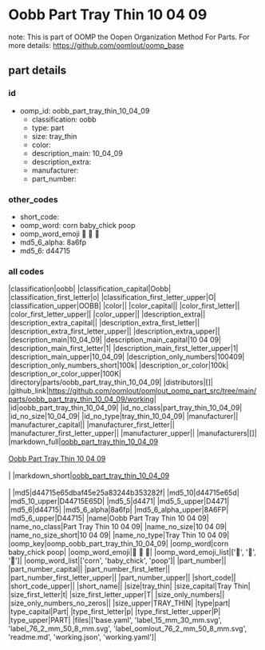 # Oobb Part Tray Thin 10 04 09  

note: This is part of OOMP the Oopen Organization Method For Parts. For more details: https://github.com/oomlout/oomp_base

##  part details





### id
* oomp_id: oobb_part_tray_thin_10_04_09
  * classification: oobb
  * type: part
  * size: tray_thin
  * color: 
  * description_main: 10_04_09
  * description_extra: 
  * manufacturer: 
  * part_number: 

### other_codes
* short_code: 
* oomp_word: corn baby_chick poop
* oomp_word_emoji :corn: :baby_chick: :poop:
* md5_6_alpha: 8a6fp
* md5_6: d44715

### all codes 
|classification|oobb|
|classification_capital|Oobb|
|classification_first_letter|o|
|classification_first_letter_upper|O|
|classification_upper|OOBB|
|color||
|color_capital||
|color_first_letter||
|color_first_letter_upper||
|color_upper||
|description_extra||
|description_extra_capital||
|description_extra_first_letter||
|description_extra_first_letter_upper||
|description_extra_upper||
|description_main|10_04_09|
|description_main_capital|10 04 09|
|description_main_first_letter|1|
|description_main_first_letter_upper|1|
|description_main_upper|10_04_09|
|description_only_numbers|100409|
|description_only_numbers_short|100k|
|description_or_color|100k|
|description_or_color_upper|100K|
|directory|parts/oobb_part_tray_thin_10_04_09|
|distributors|[]|
|github_link|https://github.com/oomlout/oomlout_oomp_part_src/tree/main/parts/oobb_part_tray_thin_10_04_09/working|
|id|oobb_part_tray_thin_10_04_09|
|id_no_class|part_tray_thin_10_04_09|
|id_no_size|10_04_09|
|id_no_type|tray_thin_10_04_09|
|manufacturer||
|manufacturer_capital||
|manufacturer_first_letter||
|manufacturer_first_letter_upper||
|manufacturer_upper||
|manufacturers|[]|
|markdown_full|[oobb_part_tray_thin_10_04_09](https://github.com/oomlout/oomlout_oomp_part_src/tree/main/parts/oobb_part_tray_thin_10_04_09/working)<br>[](https://github.com/oomlout/oomlout_oomp_part_src/tree/main/parts/oobb_part_tray_thin_10_04_09/working)<br>[Oobb Part Tray Thin 10 04 09](https://github.com/oomlout/oomlout_oomp_part_src/tree/main/parts/oobb_part_tray_thin_10_04_09/working)<br><br>|
|markdown_short|[oobb_part_tray_thin_10_04_09](https://github.com/oomlout/oomlout_oomp_part_src/tree/main/parts/oobb_part_tray_thin_10_04_09/working)<br><br>|
|md5|d44715e65dbaf45e25a83244b353282f|
|md5_10|d44715e65d|
|md5_10_upper|D44715E65D|
|md5_5|d4471|
|md5_5_upper|D4471|
|md5_6|d44715|
|md5_6_alpha|8a6fp|
|md5_6_alpha_upper|8A6FP|
|md5_6_upper|D44715|
|name|Oobb Part Tray Thin 10 04 09|
|name_no_class|Part Tray Thin 10 04 09|
|name_no_size|10 04 09|
|name_no_size_short|10 04 09|
|name_no_type|Tray Thin 10 04 09|
|oomp_key|oomp_oobb_part_tray_thin_10_04_09|
|oomp_word|corn baby_chick poop|
|oomp_word_emoji|:corn: :baby_chick: :poop:|
|oomp_word_emoji_list|[':corn:', ':baby_chick:', ':poop:']|
|oomp_word_list|['corn', 'baby_chick', 'poop']|
|part_number||
|part_number_capital||
|part_number_first_letter||
|part_number_first_letter_upper||
|part_number_upper||
|short_code||
|short_code_upper||
|short_name||
|size|tray_thin|
|size_capital|Tray Thin|
|size_first_letter|t|
|size_first_letter_upper|T|
|size_only_numbers||
|size_only_numbers_no_zeros||
|size_upper|TRAY_THIN|
|type|part|
|type_capital|Part|
|type_first_letter|p|
|type_first_letter_upper|P|
|type_upper|PART|
|files|['base.yaml', 'label_15_mm_30_mm.svg', 'label_76_2_mm_50_8_mm.svg', 'label_oomlout_76_2_mm_50_8_mm.svg', 'readme.md', 'working.json', 'working.yaml']|
